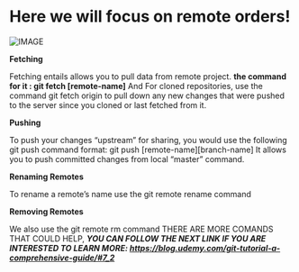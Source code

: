 # Here we will focus on remote orders!

 ![IMAGE](https://www.nobledesktop.com/image/gitresources/git-branches-merge.png)

**Fetching** 

Fetching entails allows you to pull data from remote project. **the command for it : git fetch [remote-name]** And For cloned repositories, use the command git fetch origin to pull down any new changes that were pushed to the server since you cloned or last fetched from it.

**Pushing**

To push your changes “upstream” for sharing, you would use the following git push command format: git push [remote-name][branch-name] It allows you to push committed changes from local “master” command.

**Renaming Remotes**

To rename a remote’s name use the git remote rename command

**Removing Remotes**

We also use the git remote rm command
 THERE ARE MORE COMANDS THAT COULD HELP, ***YOU CAN FOLLOW THE NEXT LINK IF YOU ARE INTERESTED TO LEARN MORE: https://blog.udemy.com/git-tutorial-a-comprehensive-guide/#7_2***	


 

